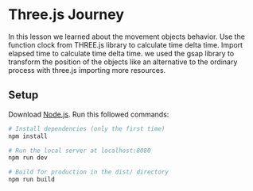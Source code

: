 # Three.js Journey

In this lesson we learned about the movement objects behavior.
Use the function clock from THREE.js library to calculate time delta time.
Import elapsed time to calculate time delta time.
we used the gsap library to transform the position of the objects like an alternative to the ordinary process with three.js importing more resources. 
## Setup
Download [Node.js](https://nodejs.org/en/download/).
Run this followed commands:

``` bash
# Install dependencies (only the first time)
npm install

# Run the local server at localhost:8080
npm run dev

# Build for production in the dist/ directory
npm run build
```
